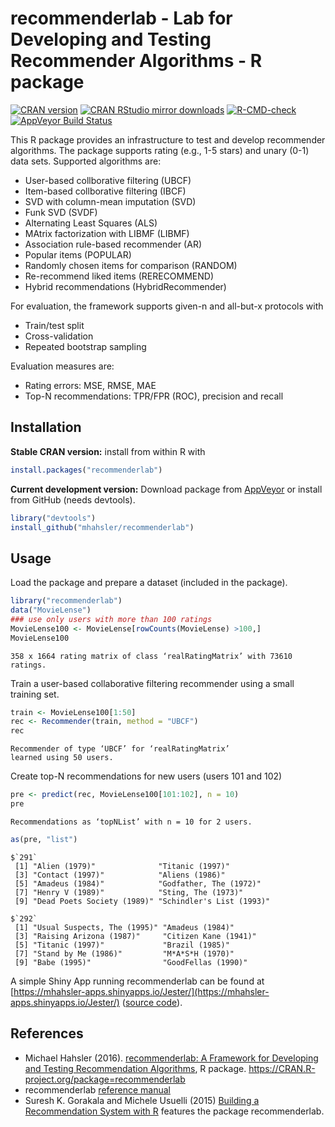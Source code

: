 # recommenderlab - Lab for Developing and Testing Recommender Algorithms - R package

[![CRAN version](http://www.r-pkg.org/badges/version/recommenderlab)](https://cran.r-project.org/package=recommenderlab)
[![CRAN RStudio mirror downloads](http://cranlogs.r-pkg.org/badges/recommenderlab)](https://cran.r-project.org/package=recommenderlab)
  [![R-CMD-check](https://github.com/mhahsler/recommenderlab/workflows/R-CMD-check/badge.svg)](https://github.com/mhahsler/recommenderlab/actions)
[![AppVeyor Build Status](https://ci.appveyor.com/api/projects/status/github/mhahsler/recommenderlab?branch=master&svg=true)](https://ci.appveyor.com/project/mhahsler/recommenderlab)

This R package provides an infrastructure to test and develop
    recommender algorithms. The package supports rating (e.g., 1-5 stars) and 
    unary (0-1) data sets. Supported algorithms are:
    
* User-based collborative filtering (UBCF)
* Item-based collborative filtering (IBCF)
* SVD with column-mean imputation (SVD)
* Funk SVD (SVDF)
* Alternating Least Squares (ALS)
* MAtrix factorization with LIBMF (LIBMF)
* Association rule-based recommender (AR)
* Popular items (POPULAR)
* Randomly chosen items for comparison (RANDOM)
* Re-recommend liked items (RERECOMMEND)
* Hybrid recommendations (HybridRecommender)

For evaluation, the framework supports given-n and all-but-x protocols with

* Train/test split
* Cross-validation
* Repeated bootstrap sampling

Evaluation measures are:

* Rating errors: MSE, RMSE, MAE
* Top-N recommendations: TPR/FPR (ROC), precision and recall

## Installation

__Stable CRAN version:__ install from within R with
```R
install.packages("recommenderlab")
```
__Current development version:__ Download package from [AppVeyor](https://ci.appveyor.com/project/mhahsler/recommenderlab/build/artifacts) or install from GitHub (needs devtools).
```R 
library("devtools")
install_github("mhahsler/recommenderlab")
```

## Usage

Load the package and prepare a dataset (included in the package).
```R
library("recommenderlab")
data("MovieLense")
### use only users with more than 100 ratings
MovieLense100 <- MovieLense[rowCounts(MovieLense) >100,]
MovieLense100
```

```
358 x 1664 rating matrix of class ‘realRatingMatrix’ with 73610 ratings.
```

Train a user-based collaborative filtering recommender using a small training set.
```R
train <- MovieLense100[1:50]
rec <- Recommender(train, method = "UBCF")
rec
```

```
Recommender of type ‘UBCF’ for ‘realRatingMatrix’ 
learned using 50 users.
```


Create top-N recommendations for new users (users 101 and 102)
```R
pre <- predict(rec, MovieLense100[101:102], n = 10)
pre
```

```
Recommendations as ‘topNList’ with n = 10 for 2 users. 
```

```R
as(pre, "list")
```

```
$`291`
 [1] "Alien (1979)"              "Titanic (1997)"           
 [3] "Contact (1997)"            "Aliens (1986)"            
 [5] "Amadeus (1984)"            "Godfather, The (1972)"    
 [7] "Henry V (1989)"            "Sting, The (1973)"        
 [9] "Dead Poets Society (1989)" "Schindler's List (1993)"  

$`292`
 [1] "Usual Suspects, The (1995)" "Amadeus (1984)"            
 [3] "Raising Arizona (1987)"     "Citizen Kane (1941)"       
 [5] "Titanic (1997)"             "Brazil (1985)"             
 [7] "Stand by Me (1986)"         "M*A*S*H (1970)"            
 [9] "Babe (1995)"                "GoodFellas (1990)"   
```

A simple Shiny App running recommenderlab can be found at  [https://mhahsler-apps.shinyapps.io/Jester/](https://mhahsler-apps.shinyapps.io/Jester/) 
([source code](https://github.com/mhahsler/recommenderlab/tree/master/Work/apps)). 


## References

* Michael Hahsler (2016). [recommenderlab: A Framework for Developing and
Testing Recommendation Algorithms](https://CRAN.R-project.org/package=recommenderlab/vignettes/recommenderlab.pdf), R package. https://CRAN.R-project.org/package=recommenderlab
* recommenderlab [reference manual](https://CRAN.R-project.org/package=recommenderlab/recommenderlab.pdf)
*  Suresh K. Gorakala and Michele Usuelli (2015) [Building a Recommendation System with R](https://www.amazon.com/Building-Recommendation-System-Suresh-Gorakala/dp/1783554495) features the package recommenderlab.
